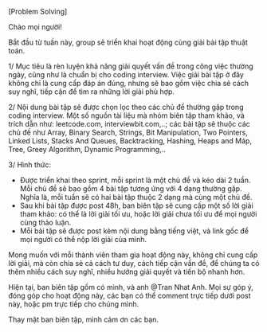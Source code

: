 [Problem Solving] 

Chào mọi người!

Bắt đầu từ tuần này, group sẽ triển khai hoạt động cùng giải bài tập thuật toán. 

1/ Mục tiêu là rèn luyện khả năng giải quyết vấn đề trong công việc thường ngày, cũng như là chuẩn bị cho coding interview.
Việc giải bài tập ở đây không chỉ là cung cấp đáp án đúng, nhưng sẽ bao gồm việc chia sẻ cách suy nghĩ, tiếp cận để tìm ra những lời giải phù hợp.

2/ Nội dung bài tập sẽ được chọn lọc theo các chủ đề thường gặp trong coding interview. Một số nguồn tài liệu mà nhóm biên tập tham khảo, và trích dẫn như: leetcode.com, interviewbit.com,..; các bài tập sẽ thuộc các chủ đề như Array, Binary Search, Strings, Bit Manipulation, Two Pointers, Linked Lists, Stacks And Queues, Backtracking, Hashing, Heaps and Máp, Tree, Greey Algorithm, Dynamic Programming,..

3/ Hình thức: 
+ Được triển khai theo sprint, mỗi sprint là một chủ đề và kéo dài 2 tuần. Mỗi chủ đề sẽ bao gồm 4 bài tập tương ứng với 4 dạng thường gặp. Nghĩa là, mỗi tuần sẽ có hai bài tập thuộc 2 dạng mà cùng một chủ đề. 
+ Sau khi bài tập được post 48h, ban biên tập sẽ cung cấp một số lời giải tham khảo: có thể là lời giải tối ưu, hoặc lời giải chưa tối ưu để mọi người cùng thảo luận. 
+ Mỗi bài tập sẽ được post kèm nội dung bằng tiếng việt, và link gốc để mọi người có thể nộp lời giải của mình. 


Mong muốn với mỗi thành viên tham gia hoạt động này, không chỉ cung cấp lời giải, mà còn chia sẻ cả cách tư duy, cách tiếp cận vấn đề, để chúng ta có thêm nhiều cách suy nghĩ, nhiều hướng giải quyết và tiến bộ nhanh hơn.

Hiện tại, ban biên tập gồm có mình, và anh @Tran Nhat Anh. Mọi sự góp ý, đóng góp cho hoạt động này, các bạn có thể comment trực tiếp dưới post này, hoặc pm trực tiếp cho chúng mình.

Thay mặt ban biên tập, mình cảm ơn các bạn.
